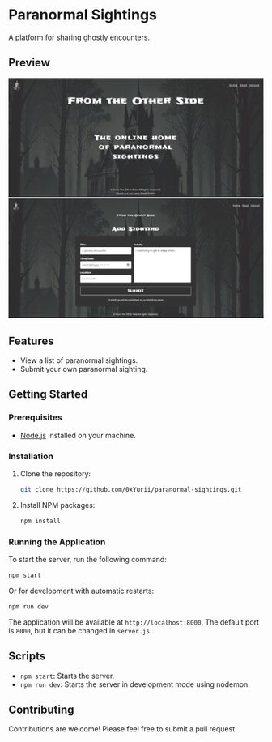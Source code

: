 # Paranormal Sightings

A platform for sharing ghostly encounters.

## Preview

![Screenshot 1](public/images/screenshot1.png)
![Screenshot 2](public/images/screenshot2.png)

## Features

*   View a list of paranormal sightings.
*   Submit your own paranormal sighting.

## Getting Started

### Prerequisites

*   [Node.js](https://nodejs.org/) installed on your machine.

### Installation

1.  Clone the repository:
    ```sh
    git clone https://github.com/0xYurii/paranormal-sightings.git
    ```
2.  Install NPM packages:
    ```sh
    npm install
    ```

### Running the Application

To start the server, run the following command:

```sh
npm start
```

Or for development with automatic restarts:

```sh
npm run dev
```

The application will be available at `http://localhost:8000`. The default port is `8000`, but it can be changed in `server.js`.

## Scripts

-   `npm start`: Starts the server.
-   `npm run dev`: Starts the server in development mode using nodemon.

## Contributing

Contributions are welcome! Please feel free to submit a pull request.
